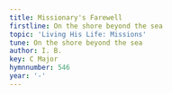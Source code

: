 ```yaml
---
title: Missionary's Farewell
firstline: On the shore beyond the sea
topic: 'Living His Life: Missions'
tune: On the shore beyond the sea
author: I. B.
key: C Major
hymnnumber: 546
year: '-'
---
```

